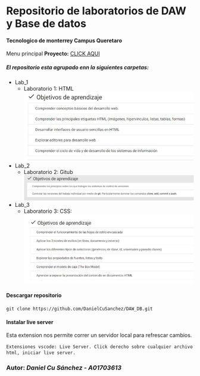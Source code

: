 # Repositorio de laboratorios de DAW y Base de datos

#### Tecnologico de monterrey Campus Queretaro

Menu principal **Proyecto:** [CLICK AQUI](https://danielcusanchez.github.io/DAW_DB/)

##### El repositorio esta agrupado enn la siguientes carpetas:

- Lab_1
  - Laboratorio 1: HTML
    ![Image of Lab](https://github.com/DanielCuSanchez/DAW_DB/blob/master/Screenshots/Lab1.JPG?raw=true)
- Lab_2
  - Laboratorio 2: Gitub
    ![Image of Lab](https://github.com/DanielCuSanchez/DAW_DB/blob/master/Screenshots/Lab2.JPG?raw=true)
- Lab_3
  - Laboratorio 3: CSS:
    ![Image of Lab](https://github.com/DanielCuSanchez/DAW_DB/blob/master/Screenshots/Lab3.JPG?raw=true)

#### Descargar repositorio

```
git clone https://github.com/DanielCuSanchez/DAW_DB.git
```

#### Instalar live server

Esta extension nos permite correr un servidor local para refrescar cambios.

```
Extensiones vscode: Live Server. Click derecho sobre cualquier archivo html, iniciar live server.
```

### **Autor:** _Daniel Cu Sánchez - A01703613_
